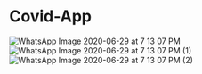 # Covid-App
![WhatsApp Image 2020-06-29 at 7 13 07 PM](https://user-images.githubusercontent.com/66757978/93402121-25192d80-f884-11ea-959c-7491cf69978a.png)
![WhatsApp Image 2020-06-29 at 7 13 07 PM (1)](https://user-images.githubusercontent.com/66757978/93402141-3104ef80-f884-11ea-9062-8392e77d8203.png)
![WhatsApp Image 2020-06-29 at 7 13 07 PM (2)](https://user-images.githubusercontent.com/66757978/93402152-3b26ee00-f884-11ea-9f77-d50ec9de9728.png)

